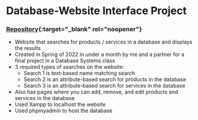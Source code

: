 # Database-Website Interface Project

### [Repository](https://github.com/GabrielSJones/CS360-project){:target="_blank" rel="noopener"}

- Website that searches for products / services in a database and displays the results
- Created in Spring of 2022 in under a month by me and a partner for a final project in a Database Systems class
- 3 required types of searches on the website:
	- Search 1 is text-based name matching search
	- Search 2 is an attribute-based search for products in the database
	- Search 3 is an attribute-based search for services in the database
- Also has pages where you can add, remove, and edit products and services in the database
- Used Xampp to localhost the website
- Used phpmyadmin to host the database
